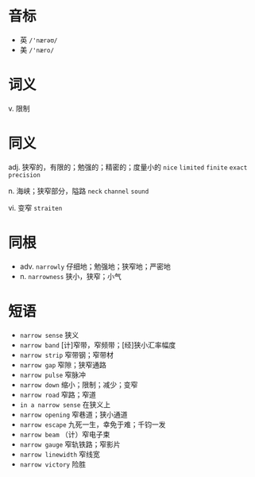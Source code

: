 # 音标

- 英 `/'nærəʊ/`
- 美 `/'næro/`

# 词义

v. 限制


# 同义

adj. 狭窄的，有限的；勉强的；精密的；度量小的
`nice` `limited` `finite` `exact` `precision`

n. 海峡；狭窄部分，隘路
`neck` `channel` `sound`

vi. 变窄
`straiten`

# 同根

- adv. `narrowly` 仔细地；勉强地；狭窄地；严密地
- n. `narrowness` 狭小，狭窄；小气

# 短语

- `narrow sense` 狭义
- `narrow band` [计]窄带，窄频带；[经]狭小汇率幅度
- `narrow strip` 窄带钢；窄带材
- `narrow gap` 窄隙；狭窄通路
- `narrow pulse` 窄脉冲
- `narrow down` 缩小；限制；减少；变窄
- `narrow road` 窄路；窄道
- `in a narrow sense` 在狭义上
- `narrow opening` 窄巷道；狭小通道
- `narrow escape` 九死一生，幸免于难；千钧一发
- `narrow beam` （计）窄电子束
- `narrow gauge` 窄轨铁路；窄影片
- `narrow linewidth` 窄线宽
- `narrow victory` 险胜

